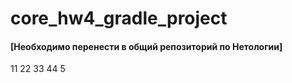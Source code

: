 # core_hw4_gradle_project

#### [Необходимо перенести в общий репозиторий по Нетологии]
11
22
33
44
5
